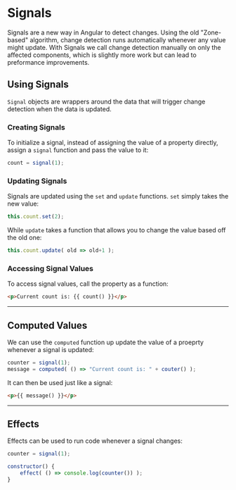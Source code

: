 # Signals
Signals are a new way in Angular to detect changes. Using the old "Zone-based" algorithm, change detection runs automatically whenever any value might update. With Signals we call change detection manually on only the affected components, which is slightly more work but can lead to preformance improvements.

## Using Signals
`Signal` objects are wrappers around the data that will trigger change detection when the data is updated.

### Creating Signals
To initialize a signal, instead of assigning the value of a property directly, assign a `signal` function and pass the value to it:
```js
count = signal(1);
```

### Updating Signals
Signals are updated using the `set` and `update` functions.
`set` simply takes the new value:
```js
this.count.set(2);
```
While `update` takes a function that allows you to change the value based off the old one:
```js
this.count.update( old => old+1 );
```

### Accessing Signal Values
To access signal values, call the property as a function:
```html
<p>Current count is: {{ count() }}</p>
```

---
## Computed Values
We can use the `computed` function up update the value of a proeprty whenever a signal is updated:
```js
counter = signal(1);
message = computed( () => "Current count is: " + couter() );
```
It can then be used just like a signal:
```html
<p>{{ message() }}</p>
```

---
## Effects
Effects can be used to run code whenever a signal changes:
```js
counter = signal(1);

constructor() {
    effect( () => console.log(counter()) );
}
```
